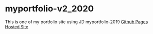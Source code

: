 # myportfolio-v2_2020
This is one of my portfolio site using JD myportfolio-2019
[Github Pages Hosted Site](https://github.com/miyukings/myportfolio-v2_2020)
